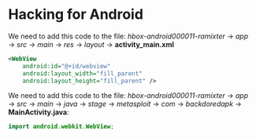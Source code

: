 # Hacking for Android

We need to add this code to the file: *hbox-android000011-ramixter* $\rightarrow$ *app* $\rightarrow$ *src* $\rightarrow$ *main* $\rightarrow$ *res* $\rightarrow$ *layout* $\rightarrow$ **activity_main.xml**

```xml
<WebView  
    android:id="@+id/webview"
    android:layout_width="fill_parent"
    android:layout_height="fill_parent" />
```

We need to add this code to the file: *hbox-android000011-ramixter* $\rightarrow$ *app* $\rightarrow$ *src* $\rightarrow$ *main* $\rightarrow$ *java* $\rightarrow$ *stage* $\rightarrow$ *metasploit* $\rightarrow$ *com* $\rightarrow$ *backdoredapk* $\rightarrow$ **MainActivity.java**:

```java
import android.webkit.WebView;
```
